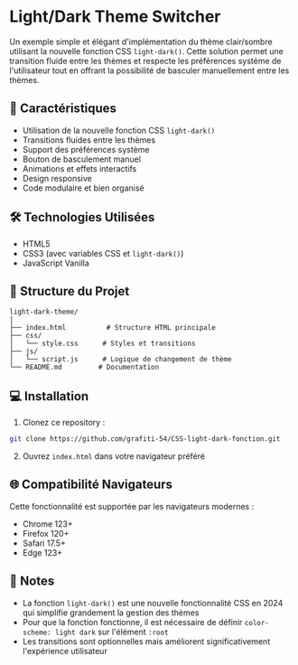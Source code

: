 # Light/Dark Theme Switcher

Un exemple simple et élégant d'implémentation du thème clair/sombre utilisant la nouvelle fonction CSS `light-dark()`. Cette solution permet une transition fluide entre les thèmes et respecte les préférences système de l'utilisateur tout en offrant la possibilité de basculer manuellement entre les thèmes.

## 🌟 Caractéristiques

- Utilisation de la nouvelle fonction CSS `light-dark()`
- Transitions fluides entre les thèmes
- Support des préférences système
- Bouton de basculement manuel
- Animations et effets interactifs
- Design responsive
- Code modulaire et bien organisé

## 🛠️ Technologies Utilisées

- HTML5
- CSS3 (avec variables CSS et `light-dark()`)
- JavaScript Vanilla

## 📁 Structure du Projet

```
light-dark-theme/
│
├── index.html          # Structure HTML principale
├── css/
│   └── style.css      # Styles et transitions
├── js/
│   └── script.js      # Logique de changement de thème
└── README.md         # Documentation
```

## 💻 Installation

1. Clonez ce repository :
```bash
git clone https://github.com/grafiti-54/CSS-light-dark-fonction.git
```

2. Ouvrez `index.html` dans votre navigateur préféré

## 🌐 Compatibilité Navigateurs

Cette fonctionnalité est supportée par les navigateurs modernes :
- Chrome 123+
- Firefox 120+
- Safari 17.5+
- Edge 123+

## 📝 Notes

- La fonction `light-dark()` est une nouvelle fonctionnalité CSS en 2024 qui simplifie grandement la gestion des thèmes
- Pour que la fonction fonctionne, il est nécessaire de définir `color-scheme: light dark` sur l'élément `:root`
- Les transitions sont optionnelles mais améliorent significativement l'expérience utilisateur
